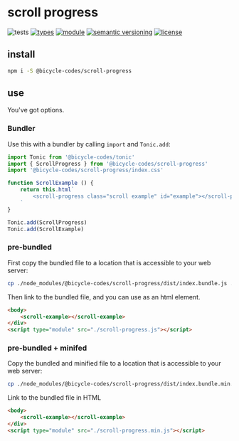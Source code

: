 # scroll progress
![tests](https://github.com/bicycle-codes/scroll-progress/actions/workflows/nodejs.yml/badge.svg)
[![types](https://img.shields.io/npm/types/@bicycle-codes/scroll-progress?style=flat-square)](README.md)
[![module](https://img.shields.io/badge/module-ESM%2FCJS-blue?style=flat-square)](README.md)
[![semantic versioning](https://img.shields.io/badge/semver-2.0.0-blue?logo=semver&style=flat-square)](https://semver.org/)
[![license](https://img.shields.io/badge/license-MIT-brightgreen.svg?style=flat-square)](LICENSE)

## install

```sh
npm i -S @bicycle-codes/scroll-progress
```

## use
You've got options.

### Bundler
Use this with a bundler by calling `import` and `Tonic.add`:

```js
import Tonic from '@bicycle-codes/tonic'
import { ScrollProgress } from '@bicycle-codes/scroll-progress'
import '@bicycle-codes/scroll-progress/index.css'

function ScrollExample () {
    return this.html`
        <scroll-progress class="scroll example" id="example"></scroll-progress>
    `
}

Tonic.add(ScrollProgress)
Tonic.add(ScrollExample)
```

### pre-bundled
First copy the bundled file to a location that is accessible to your web server:

```sh
cp ./node_modules/@bicycle-codes/scroll-progress/dist/index.bundle.js ./public/scroll-progress.js
```

Then link to the bundled file, and you can use as an html element.

```html
<body>
    <scroll-example></scroll-example>
</div>
<script type="module" src="./scroll-progress.js"></script>
```

### pre-bundled + minifed
Copy the bundled and minified file to a location that is accessible to your web server:

```sh
cp ./node_modules/@bicycle-codes/scroll-progress/dist/index.bundle.min.js ./public/scroll-progress.min.js
```

Link to the bundled file in HTML

```html
<body>
    <scroll-example></scroll-example>
</div>
<script type="module" src="./scroll-progress.min.js"></script>
```

